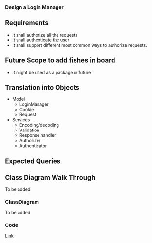 ### Design a Login Manager

## Requirements
- It shall authorize all the requests
- It shall authenticate the user
- It shall support different most common ways to authorize requests.

## Future Scope to add fishes in board
- It might be used as a package in future

## Translation into Objects
  - Model
    - LoginManager
    - Cookie
    - Request
  - Services
    - Encoding/decoding
    - Validation
    - Response handler
    - Authorizer
    - Authenticator

## Expected Queries

## Class Diagram Walk Through
To be added


### ClassDiagram
To be added

### Code 
[Link](https://github.com/LearningsLab/BoilerPlates/tree/main/LoginPackage)